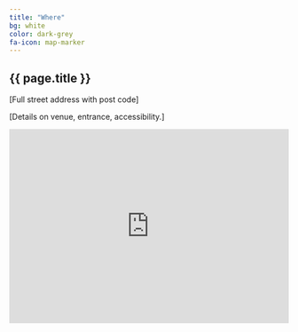 ```yaml
---
title: "Where"
bg: white
color: dark-grey
fa-icon: map-marker
---
```


## {{ page.title }}

[Full street address with post code]

[Details on venue, entrance, accessibility.]

<iframe src="https://www.google.com/maps/embed?pb=!1m14!1m12!1m3!1d37681952.50994504!2d-86.949811899229!3d44.706743035489126!2m3!1f0!2f0!3f0!3m2!1i1024!2i768!4f13.1!5e0!3m2!1sen!2sca!4v1487397173427" width="100%" height="350" frameborder="0" style="border:0" allowfullscreen></iframe>
